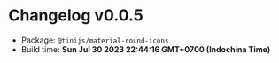 # Changelog v0.0.5

- Package: `@tinijs/material-round-icons`
- Build time: **Sun Jul 30 2023 22:44:16 GMT+0700 (Indochina Time)**


